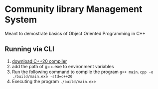 # Community library Management System

Meant to demostrate basics of Object Oriented Programming in C++

## Running via CLI

1. [download C++20 compiler](https://github.com/brechtsanders/winlibs_mingw/releases/)
2. add the path of g++.exe to environment variables
3. Run the following command to compile the program
   `g++ main.cpp -o ./build/main.exe -std=c++20`
4. Executing the program
   `./build/main.exe`

